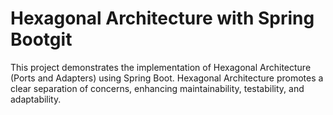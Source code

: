 
# Hexagonal Architecture with Spring Bootgit 

This project demonstrates the implementation of Hexagonal Architecture (Ports and Adapters) using Spring Boot. Hexagonal Architecture promotes a clear separation of concerns, enhancing maintainability, testability, and adaptability.